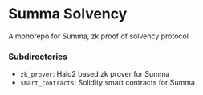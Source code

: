 # Summa Solvency

A monorepo for Summa, zk proof of solvency protocol

### Subdirectories 

- `zk_prover`: Halo2 based zk prover for Summa
- `smart_contracts`: Solidity smart contracts for Summa